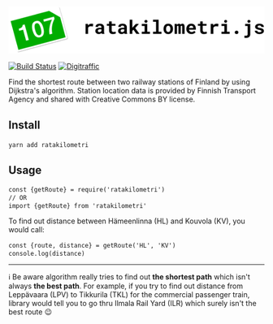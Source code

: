 ![ratakilometri.js](logo.png "Ratakilometri.js")

[![Build Status](https://travis-ci.org/petja/ratakm.svg?branch=master)](https://travis-ci.org/petja/ratakm)
[![Digitraffic](https://img.shields.io/badge/data_source-digitraffic-blue.svg)](http://digitraffic.liikennevirasto.fi/en/)

Find the shortest route between two railway stations of Finland by using Dijkstra's algorithm. Station location data is provided by Finnish Transport Agency and shared with Creative Commons BY license.

## Install
`yarn add ratakilometri`

## Usage
```
const {getRoute} = require('ratakilometri')
// OR
import {getRoute} from 'ratakilometri'
```

To find out distance between Hämeenlinna (HL) and Kouvola (KV), you would call:

```
const {route, distance} = getRoute('HL', 'KV')
console.log(distance)
```

---

:information_source: Be aware algorithm really tries to find out **the shortest path** which isn't always **the best path**. For example, if you try to find out distance from Leppävaara (LPV) to Tikkurila (TKL) for the commercial passenger train, library would tell you to go thru Ilmala Rail Yard (ILR) which surely isn't the best route :wink:
